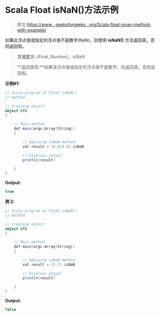 # Scala Float isNaN()方法示例

> 原文:[https://www . geeksforgeeks . org/Scala-float-isnan-method-with-example/](https://www.geeksforgeeks.org/scala-float-isnan-method-with-example/)

如果此浮点值或指定的浮点值不是数字(NaN)，则使用 **isNaN()** 方法返回真，否则返回假。

> **方法定义:** (Float_Number)。isNaN
> 
> **返回类型:**如果该浮点值或指定的浮点值不是数字，则返回真，否则返回假。

**示例#1:**

```scala
// Scala program of Float isNaN()
// method

// Creating object
object GfG
{ 

    // Main method
    def main(args:Array[String])
    {

        // Applying isNaN method
        val result = (0.0/0.0).isNaN

        // Displays output
        println(result)

    }
} 
```

**Output:**

```scala
true

```

**例 2:**

```scala
// Scala program of Float isNaN()
// method

// Creating object
object GfG
{ 

    // Main method
    def main(args:Array[String])
    {

        // Applying isNaN method
        val result = (5.7).isNaN

        // Displays output
        println(result)

    }
} 
```

**Output:**

```scala
false

```